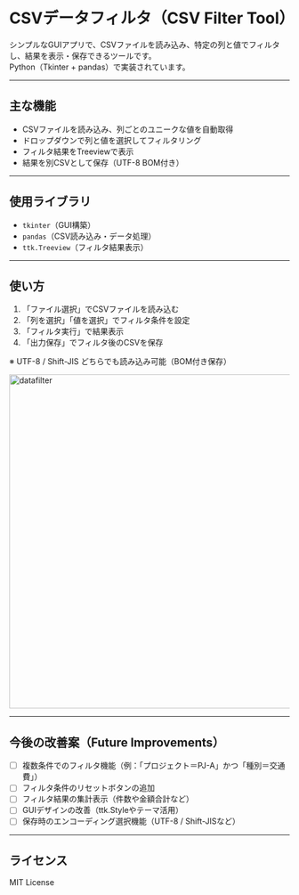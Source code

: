 # CSVデータフィルタ（CSV Filter Tool）

シンプルなGUIアプリで、CSVファイルを読み込み、特定の列と値でフィルタし、結果を表示・保存できるツールです。  
Python（Tkinter + pandas）で実装されています。

---

## 主な機能

- CSVファイルを読み込み、列ごとのユニークな値を自動取得
- ドロップダウンで列と値を選択してフィルタリング
- フィルタ結果をTreeviewで表示
- 結果を別CSVとして保存（UTF-8 BOM付き）

---

## 使用ライブラリ

- `tkinter`（GUI構築）
- `pandas`（CSV読み込み・データ処理）
- `ttk.Treeview`（フィルタ結果表示）

---

## 使い方

1. 「ファイル選択」でCSVファイルを読み込む  
2. 「列を選択」「値を選択」でフィルタ条件を設定  
3. 「フィルタ実行」で結果表示  
4. 「出力保存」でフィルタ後のCSVを保存  

※ UTF-8 / Shift-JIS どちらでも読み込み可能（BOM付き保存）

<img width="600" height="600" alt="datafilter" src="https://github.com/user-attachments/assets/c32f275f-d3d0-48f7-94b0-94a964dc713c" />


---

## 今後の改善案（Future Improvements）

- [ ] 複数条件でのフィルタ機能（例：「プロジェクト＝PJ-A」かつ「種別＝交通費」）
- [ ] フィルタ条件のリセットボタンの追加
- [ ] フィルタ結果の集計表示（件数や金額合計など）
- [ ] GUIデザインの改善（ttk.Styleやテーマ活用）
- [ ] 保存時のエンコーディング選択機能（UTF-8 / Shift-JISなど）

---

## ライセンス

MIT License
